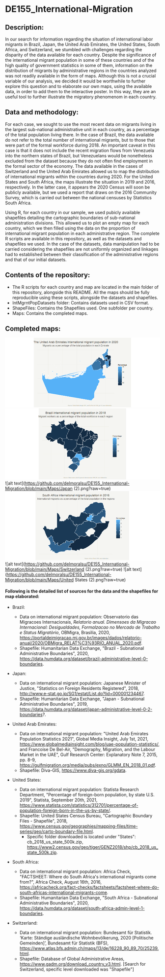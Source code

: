 # DE155_International-Migration

## Description:
In our search for information regarding the situation of international labor migrants in Brazil, Japan, the United Arab Emirates, the United States, South Africa, and Switzerland, we stumbled with challenges regarding the disparity of the data available for each country. Despite the significance of the international migrant population in some of these countries and of the high quality of government statistics in some of them, information on the distribution of migrants by administrative regions in the countries analyzed was not readily available in the form of maps. Although this is not a crucial variable of our analysis, we decided it would be worthwhile to further explore this question and to elaborate our own maps, using the available data, in order to add them to the interactive poster. In this way, they are an useful tool to further illustrate the migratory phenomenom in each country.

## Data and methodology:
For each case, we sought to use the most recent data on migrants living in the largest sub-national administrative unit in each country, as a percentage of the total population living there. In the case of Brazil, the data available do not refer to the total number of international migrants, but to those that were part of the formal workforce during 2018. An important caveat in this case is that it does not include the recent migration flows from Venezuela into the northern states of Brazil, but Venezuelans would be nonetheless excluded from the dataset because they do not often find employment in the formal sector of the economy. 
The data available in the cases of Switzerland and the United Arab Emirates allowed us to map the distribution of international migrants within the countries during 2020. For the United States and South Africa, the maps illustrate the situation in 2019 and 2016, respectively. In the latter case, it appears the 2020 Census will soon be publicly available, but we used a report that draws on the 2016 Community Survey, which is carried out between the national censuses by Statistics South Africa.

Using R, for each country in our sample, we used pubicly available shapefiles detailing the cartographic boundaries of sub-national administration divisions. This allowed us to plot an empty map for each country, which we then filled using the data on the proportion of international migrant population in each administrative region. The complete R scripts are available in this repository, as well as the datasets and shapefiles we used. In the case of the datasets, data manipulation had to be carried considering the shapefiles are not uniformly organized and linkages had to established between their classification of the administrative regions and that of our initial datasets.

## Contents of the repository:
- The R scripts for each country and map are located in the main folder of this repository, alongside this README. All the maps should be fully reproducible using these scripts, alongside the datasets and shapefiles.
- IntMgrntPopDatasets folder: Contains datasets used in CSV format.
- ShapeFiles: Contains the Shapefiles used. One subfolder per country.
- Maps: Contains the completed maps.

## Completed maps:
![alt text](https://github.com/delmoralsu/DE155_International-Migration/blob/main/Maps/UnitedArabEmirates.png?raw=true)
![alt text](https://github.com/delmoralsu/DE155_International-Migration/blob/main/Maps/Brazil.png?raw=true)
![alt text](https://github.com/delmoralsu/DE155_International-Migration/blob/main/Maps/Japan (2).png?raw=true)
![alt text](https://github.com/delmoralsu/DE155_International-Migration/blob/main/Maps/SouthAfrica.png?raw=true)
![alt text](https://github.com/delmoralsu/DE155_International-Migration/blob/main/Maps/Switzerland (2).png?raw=true)
![alt text](https://github.com/delmoralsu/DE155_International-Migration/blob/main/Maps/United States (2).png?raw=true)

#### Following is the detailed list of sources for the data and the shapefiles for map elaborated:
- Brazil:
  - Data on international migrant population: Observatorio das Migracoes Internacionais, *Relatorio anual. Dimensoes da Migracao Internacional: Desigualdades, Formalzacao no Mercado de Trabalho e Status Migratòrio*, OBMigra, Brasìlia, 2020, https://portaldeimigracao.mj.gov.br/images/dados/relatorio-anual/2020/OBMigra_RELAT%C3%93RIO_ANUAL_2020.pdf.
  - Shapefile: Humanitarian Data Exchange, "Brazil - Subnational Administrative Boundaries", 2020, https://data.humdata.org/dataset/brazil-administrative-level-0-boundaries.

- Japan:
  - Data on international migrant population: Japanese Minister of Justice, "Statistics on Foreign Residents Registered", 2018, http://www.e-stat.go.jp/SG1/estat/List.do?lid=000001234467. 
  - Shapefile: Humanitarian Data Exchange, "Japan - Subnational Administrative Boundaries", 2019, https://data.humdata.org/dataset/japan-administrative-level-0-2-boundaries?. 

- United Arab Emirates:
  - Data on international migrant population: "United Arab Emirates Population Statistics 2021", Global Media Insight, July 1st, 2021, https://www.globalmediainsight.com/blog/uae-population-statistics/, and Francoise De Bel-Air, "Demography, Migration, and the Labour Market in the UAE", Gulf Research Center: Explanatory Note 7, 2015, pp. 8-9, https://gulfmigration.org/media/pubs/exno/GLMM_EN_2018_01.pdf.
  - Shapefile: Diva-GIS, https://www.diva-gis.org/gdata.

- United States: 
  - Data on international migrant population: Statista Research Department, "Percentage of foreign-born population, by state U.S. 2019", Statista, September 20th, 2021, https://www.statista.com/statistics/312701/percentage-of-population-foreign-born-in-the-us-by-state/. 
  - Shapefile: United States Census Bureau, "Cartographic Boundary Files - Shapefile", 2018, https://www.census.gov/geographies/mapping-files/time-series/geo/carto-boundary-file.html.
    - Specific folder downloaded is located under "States": cb_2018_us_state_500k.zip, https://www2.census.gov/geo/tiger/GENZ2018/shp/cb_2018_us_state_500k.zip. 

- South Africa:
  - Data on international migrant population: Africa Check, "FACTSHEET: Where do South Africa's international migrants come from?", Africa Check, August 16th, 2016, https://africacheck.org/fact-checks/factsheets/factsheet-where-do-south-africas-international-migrants-come. 
  - Shapefile: Humanitarian Data Exchange, "South Africa - Subnational Administrative Boundaries", 2020, https://data.humdata.org/dataset/south-africa-admin-level-1-boundaries.
 
- Switzerland: 
  - Data on international migrant population: Bundesamt für Statistik. ‘Karte: Ständige ausländische Wohnbevölkerung, 2020 [Politische Gemeinden]’, Bundesamt für Statistik (BFS), https://www.atlas.bfs.admin.ch/maps/13/de/16228_90_89_70/25239.html.
  - Shapefile: Database of Global Administrative Areas, https://www.gadm.org/download_country_v3.html. [Search for Switzerland, specific level downloaded was "Shapefile"]
   
